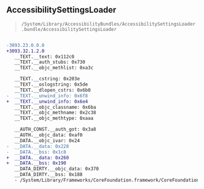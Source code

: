 ## AccessibilitySettingsLoader

> `/System/Library/AccessibilityBundles/AccessibilitySettingsLoader.bundle/AccessibilitySettingsLoader`

```diff

-3093.23.0.0.0
+3093.32.1.2.0
   __TEXT.__text: 0x112c0
   __TEXT.__auth_stubs: 0x730
   __TEXT.__objc_methlist: 0xa3c

   __TEXT.__cstring: 0x203e
   __TEXT.__oslogstring: 0x5de
   __TEXT.__dlopen_cstrs: 0x6b0
-  __TEXT.__unwind_info: 0x6f8
+  __TEXT.__unwind_info: 0x6e4
   __TEXT.__objc_classname: 0x6ba
   __TEXT.__objc_methname: 0x2c38
   __TEXT.__objc_methtype: 0xaaa

   __AUTH_CONST.__auth_got: 0x3a8
   __AUTH.__objc_data: 0xaf0
   __DATA.__objc_ivar: 0x24
-  __DATA.__data: 0x228
-  __DATA.__bss: 0x1c8
+  __DATA.__data: 0x260
+  __DATA.__bss: 0x190
   __DATA_DIRTY.__objc_data: 0x370
   __DATA_DIRTY.__bss: 0x188
   - /System/Library/Frameworks/CoreFoundation.framework/CoreFoundation

```
